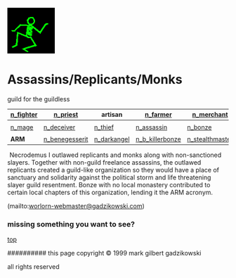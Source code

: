 ![dancer](assets/dancer.gif)

# Assassins/Replicants/Monks



 guild for the guildless

|  [n_fighter](n_fighter.md)  |  [n_priest](n_priest.md)              | **artisan**                     |  [n_farmer](n_farmer.md)                |  [n_merchant](n_merchant.md)            | 
| --------------------------- | ------------------------------------- | ------------------------------- | --------------------------------------- | --------------------------------------- | 
|                             |                                       |                                 |                                         |                                         | 
|  [n_mage](n_mage.md)        |  [n_deceiver](n_deceiver.md)          |  [n_thief](n_thief.md)          |  [n_assassin](n_assassin.md)            |  [n_bonze](n_bonze.md)                  | 
|                             |                                       |                                 |                                         |                                         | 
| **ARM**                     |  [n_benegesserit](n_benegesserit.md)  |  [n_darkangel](n_darkangel.md)  |  [n_b_killerbonze](n_b_killerbonze.md)  |  [n_stealthmaster](n_stealthmaster.md)  | 

 





 

 ![xparent](assets/xparent.gif)  Necrodemus I outlawed replicants and monks along with non-sanctioned slayers. Together with non-guild freelance assassins, the outlawed replicants created a guild-like organization so they would have a place of sanctuary and solidarity against the political storm and life threatening slayer guild resentment. Bonze with no local monastery contributed to certain local chapters of this organization, lending it the ARM acronym. 

 (mailto:worlorn-webmaster@gadzikowski.com) 

 
### missing something you want to see?



 [top](#top) 

 
########## this page copyright © 1999 mark gilbert gadzikowski

 all rights reserved